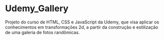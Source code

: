 # Udemy_Gallery
Projeto do curso de HTML, CSS e JavaScript da Udemy, que visa aplicar os conhecimentos em transformações 2d, a partir da construção e estilização de uma galeria de fotos randômicas.
